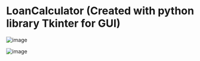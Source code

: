 # LoanCalculator (Created with python library Tkinter for GUI)

![image](https://github.com/user-attachments/assets/5e129135-f27c-4438-84ba-90174a8c9efb)

![image](https://github.com/user-attachments/assets/42579edf-2aca-4d9b-9ebc-e8fc78b31157)
